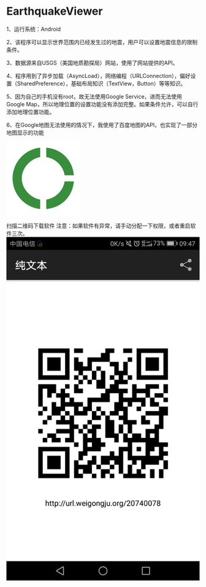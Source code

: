 # EarthquakeViewer
1、运行系统：Android

2、该程序可以显示世界范围内已经发生过的地震，用户可以设置地震信息的限制条件。

3、数据源来自USGS（美国地质勘探局）网站，使用了网站提供的API。

4、程序用到了异步加载（AsyncLoad），网络编程（URLConnection），偏好设置（SharedPreference），基础布局知识（TextView，Button）等等知识。

5、因为自己的手机没有root，故无法使用Google Service，进而无法使用Google Map，所以地理位置的设置功能没有添加完整。如果条件允许，可以自行添加地理位置功能。

6、在Google地图无法使用的情况下，我使用了百度地图的API，也实现了一部分地图显示的功能
 
![测试加图片功能](https://github.com/xWenChen/EarthquakeViewer/blob/master/app/src/main/res/drawable-xxxhdpi/ic_donut_large_green_700_48dp.png)
 
扫描二维码下载软件
注意：如果软件有异常，请手动分配一下权限，或者重启软件三次。
![测试加图片功能](https://github.com/xWenChen/EarthquakeViewer/blob/master/download_app.png)

